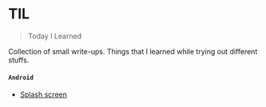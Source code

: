 # TIL
> Today I Learned 

Collection of small write-ups. Things that I learned while trying out different stuffs.

#### `Android`
  - [Splash screen](https://github.com/vinayakvivek/TIL/blob/master/android/splash_screen.md)
